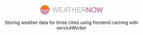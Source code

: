 <div align="center">
  <img src="./logo.svg" width="200" alt="logo" />
  <p>Storing weather data for three cities using frontend caching with serviceWorker<p/>
<div>